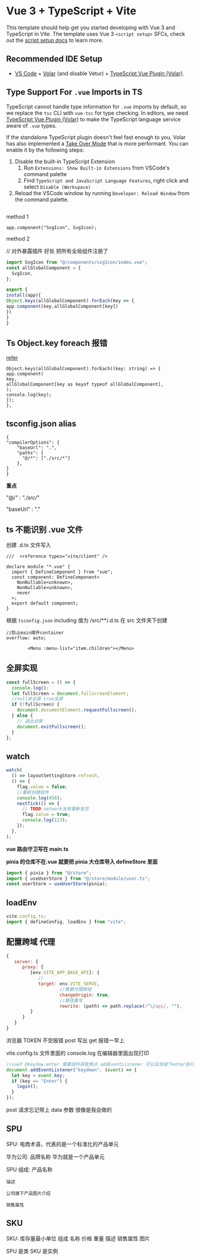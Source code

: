# Vue 3 + TypeScript + Vite

This template should help get you started developing with Vue 3 and TypeScript in Vite. The template uses Vue 3 `<script setup>` SFCs, check out the [script setup docs](https://v3.vuejs.org/api/sfc-script-setup.html#sfc-script-setup) to learn more.

## Recommended IDE Setup

- [VS Code](https://code.visualstudio.com/) + [Volar](https://marketplace.visualstudio.com/items?itemName=Vue.volar) (and disable Vetur) + [TypeScript Vue Plugin (Volar)](https://marketplace.visualstudio.com/items?itemName=Vue.vscode-typescript-vue-plugin).

## Type Support For `.vue` Imports in TS

TypeScript cannot handle type information for `.vue` imports by default, so we replace the `tsc` CLI with `vue-tsc` for type checking. In editors, we need [TypeScript Vue Plugin (Volar)](https://marketplace.visualstudio.com/items?itemName=Vue.vscode-typescript-vue-plugin) to make the TypeScript language service aware of `.vue` types.

If the standalone TypeScript plugin doesn't feel fast enough to you, Volar has also implemented a [Take Over Mode](https://github.com/johnsoncodehk/volar/discussions/471#discussioncomment-1361669) that is more performant. You can enable it by the following steps:

1. Disable the built-in TypeScript Extension
   1. Run `Extensions: Show Built-in Extensions` from VSCode's command palette
   2. Find `TypeScript and JavaScript Language Features`, right click and select `Disable (Workspace)`
2. Reload the VSCode window by running `Developer: Reload Window` from the command palette.

## <!-- 全局注册组件 -->

method 1

`app.component("SvgIcon", SvgIcon);`

method 2

// 对外暴露插件 好处 把所有全局组件注册了

```js
import SvgIcon from "@/components/svgIcon/index.vue";
const allGlobalComponent = {
  SvgIcon,
};
```

```js
export {
install(app){
Object.keys(allGlobalComponent).forEach(key => {
app.component(key,allGlobalComponent[key])
})
}
}
```

## Ts Object.key foreach 报错

[refer](https://fettblog.eu/typescript-better-object-keys/)

```
Object.keys(allGlobalComponent).forEach((key: string) => {
app.component(
key,
allGlobalComponent[key as keyof typeof allGlobalComponent],
);
console.log(key);
});
},
```

## tsconfig.json alias

```
{
"compilerOptions": {
    "baseUrl": ".",
    "paths": {
      "@/*": ["./src/*"]
    },
}
}
```

**重点**

"@/_" : "./src/_"

"baseUrl" : "."

## ts 不能识别 .vue 文件

创建 .d.ts 文件写入

```
///  <reference types="vite/client" />

declare module "*.vue" {
  import { DefineComponent } from "vue";
  const component: DefineComponent<
    NonNullable<unknown>,
    NonNullable<unknown>,
    never
  >;
  export default component;
}
```

根据 `tsconfig.json` including 值为 /src/\*\*/.d.ts
在 src 文件夹下创建

    //防止main撑开container
    overflow: auto;

<!--            //递归组件-->

            <Menu :menu-list="item.children"></Menu>

## 全屏实现

```js
const fullScreen = () => {
  console.log();
  let fullScreen = document.fullscreenElement;
  //null非全屏 true全屏
  if (!fullScreen) {
    document.documentElement.requestFullscreen();
  } else {
    // 退出全屏
    document.exitFullscreen();
  }
};
```

## watch

```js
watch(
  () => layoutSettingStore.refresh,
  () => {
    flag.value = false;
    //重新创建组件
    console.log(456);
    nextTick(() => {
      // TODO network没有重新发包
      flag.value = true;
      console.log(123);
    });
  },
);
```

**vue 路由守卫写在 main.ts**

**pinia 的仓库不在.vue 就要把 pinia 大仓库导入 defineStore 里面**

```js
import { pinia } from "@/store";
import { useUserStore } from "@/store/module/user.ts";
const userStore = useUserStore(pinia);
```

## loadEnv

```js
vite.config.ts;
import { defineConfig, loadEnv } from "vite";
```

## 配置跨域 代理

```js
{
   server: {
      proxy: {
         [env.VITE_APP_BASE_API]: {
            //
            target: env.VITE_SERVE,
                    //需要代理跨域
                    changeOrigin: true,
                    //路径重写
                    rewrite: (path) => path.replace(/^\/api/, ""),
         }
      }
   }
}
```

浏览器 TOKEN 不空报错 post 写出 get 报错一早上

vite.config.ts 文件里面的 console.log 在编辑器里面出现打印

```js
//vue3 @keydow.enter 需要组件获取焦点 addEventListener 可以实现按下enter执行login（）
document.addEventListener("keydown", (event) => {
  let key = event.key;
  if (key == "Enter") {
    login();
  }
});
```

post 请求忘记带上 data 参数
很像是我会做的

## SPU

SPU: 电商术语，代表的是一个标准化的产品单元

华为公司: 品牌名称 华为就是一个产品单元

SPU 组成:
产品名称

    描述

    公司旗下产品图片介绍

    销售属性

## SKU

SKU: 库存量最小单位
组成
名称
价格
重量
描述
销售属性
图片

SPU 是类 SKU 是实例
